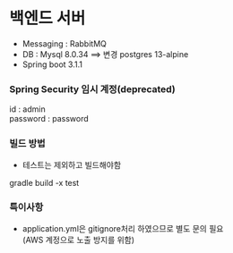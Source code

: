 # 백엔드 서버

- Messaging : RabbitMQ  
- DB : Mysql 8.0.34 ==> 변경 postgres 13-alpine
- Spring boot 3.1.1  

### Spring Security 임시 계정(deprecated)
id : admin  
password : password  

### 빌드 방법

- 테스트는 제외하고 빌드해야함

gradle build -x test

### 특이사항

- application.yml은 gitignore처리 하였으므로 별도 문의 필요  
(AWS 계정으로 노출 방지를 위함)
